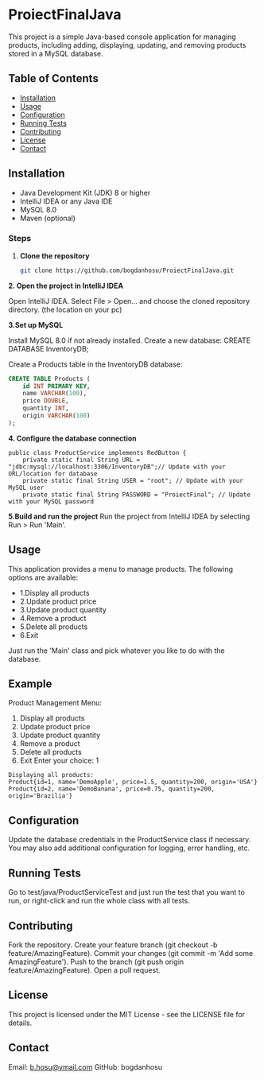 # ProiectFinalJava
This project is a simple Java-based console application for managing products, including adding, displaying, updating, and removing products stored in a MySQL database.

## Table of Contents

- [Installation](#installation)
- [Usage](#usage)
- [Configuration](#configuration)
- [Running Tests](#running-tests)
- [Contributing](#contributing)
- [License](#license)
- [Contact](#contact)
  
## Installation

- Java Development Kit (JDK) 8 or higher
- IntelliJ IDEA or any Java IDE
- MySQL 8.0
- Maven (optional)

### Steps

1. **Clone the repository**
   ```bash
   git clone https://github.com/bogdanhosu/ProiectFinalJava.git

   
**2. Open the project in IntelliJ IDEA**

Open IntelliJ IDEA.
Select File > Open... and choose the cloned repository directory. (the location on your pc)

**3.Set up MySQL**

Install MySQL 8.0 if not already installed.
Create a new database:
CREATE DATABASE InventoryDB;

Create a Products table in the InventoryDB database:
```sql 
CREATE TABLE Products (
    id INT PRIMARY KEY,
    name VARCHAR(100),
    price DOUBLE,
    quantity INT,
    origin VARCHAR(100)
);
```

**4. Configure the database connection**
```
public class ProductService implements RedButton {
    private static final String URL = "jdbc:mysql://localhost:3306/InventoryDB";// Update with your URL/location for database
    private static final String USER = "root"; // Update with your MySQL user
    private static final String PASSWORD = "ProiectFinal"; // Update with your MySQL password
```

**5.Build and run the project**
Run the project from IntelliJ IDEA by selecting Run > Run 'Main'.


## Usage
This application provides a menu to manage products. The following options are available:

- 1.Display all products
- 2.Update product price
- 3.Update product quantity
- 4.Remove a product
- 5.Delete all products
- 6.Exit

Just run the 'Main' class and pick whatever you like to do with the database.

## Example

Product Management Menu:
1. Display all products
2. Update product price
3. Update product quantity
4. Remove a product
5. Delete all products
6. Exit
Enter your choice: 1

```
Displaying all products:
Product{id=1, name='DemoApple', price=1.5, quantity=200, origin='USA'}
Product{id=2, name='DemoBanana', price=0.75, quantity=200, origin='Brazilia'}
```
## Configuration
Update the database credentials in the ProductService class if necessary. You may also add additional configuration for logging, error handling, etc.

## Running Tests
Go to test/java/ProductServiceTest and just run the test that you want to run, or right-click and run the whole class with all tests.

## Contributing

Fork the repository.
Create your feature branch (git checkout -b feature/AmazingFeature).
Commit your changes (git commit -m 'Add some AmazingFeature').
Push to the branch (git push origin feature/AmazingFeature).
Open a pull request.

## License
This project is licensed under the MIT License - see the LICENSE file for details.


## Contact
Email: b.hosu@ymail.com
GitHub: bogdanhosu
